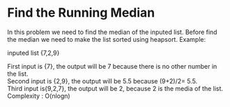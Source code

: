 # Find the Running Median  

In this problem we need to find the median of the inputed list. Before find the median we need to make the list sorted using heapsort. Example:

inputed list {7,2,9}

First input is {7}, the output will be 7 because there is no other number in the list.  
Second input is {2,9}, the output will be 5.5 because (9+2)/2= 5.5.  
Third input is{9,2,7}, the output will be 2, because 2 is the media of the list.   
Complexity : O(nlogn)  
